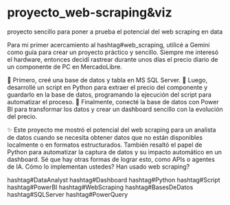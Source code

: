 # proyecto_web-scraping&viz
proyecto sencillo para poner a prueba el potencial del web scraping en data

Para mi primer acercamiento al hashtag#web_scraping, utilicé a Gemini como guía para crear un proyecto práctico y sencillo. Siempre me interesó el hardware, entonces decidí rastrear durante unos días el precio diario de un componente de PC en MercadoLibre.

🔸 Primero, creé una base de datos y tabla en MS SQL Server.
🔸 Luego, desarrollé un script en Python para extraer el precio del componente y guardarlo en la base de datos, programando la ejecución del script para automatizar el proceso.
🔸 Finalmente, conecté la base de datos con Power BI para transformar los datos y crear un dashboard sencillo con la evolución del precio.

✨ Este proyecto me mostró el potencial del web scraping para un analista de datos cuando se necesita obtener datos que no están disponibles localmente o en formatos estructurados. También resaltó el papel de Python para automatizar la captura de datos y su impacto automático en un dashboard. 
Sé que hay otras formas de lograr esto, como APIs o agentes de IA. Cómo lo implementan ustedes? Han usado web scraping? 

hashtag#DataAnalyst hashtag#Dashboard hashtag#Python hashtag#Script hashtag#PowerBI hashtag#WebScraping hashtag#BasesDeDatos hashtag#SQLServer hashtag#PowerQuery
